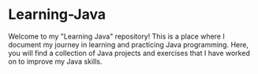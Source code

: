 # Learning-Java
Welcome to my "Learning Java" repository!
This is a place where I document my journey in learning and practicing Java programming. 
Here, you will find a collection of Java projects and exercises that I have worked on to improve my Java skills.
